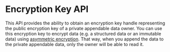 # Encryption Key API

This API provides the ability to obtain an encryption key handle representing the public encryption key of a private appendable data owner. You can use this encryption key to encrypt data (e.g. a structured data or an immutable data) using [asymmetric encryption](/low-level-api/cipher-options/README.md). That way, when you append the data to the private appendable data, only the owner will be able to read it.
